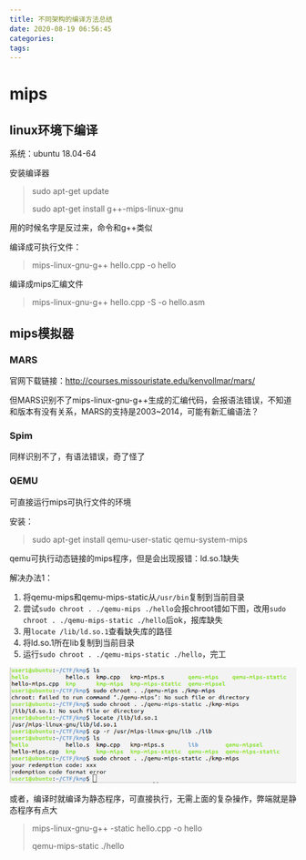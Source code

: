 ```yaml
---
title: 不同架构的编译方法总结
date: 2020-08-19 06:56:45
categories:
tags:
---
```




# mips

## linux环境下编译

系统：ubuntu 18.04-64

安装编译器

> sudo apt-get update
>
> sudo apt-get install g++-mips-linux-gnu



用的时候名字是反过来，命令和g++类似

编译成可执行文件：

> mips-linux-gnu-g++ hello.cpp -o hello

编译成mips汇编文件

> mips-linux-gnu-g++ hello.cpp -S -o hello.asm



## mips模拟器

### MARS

官网下载链接：http://courses.missouristate.edu/kenvollmar/mars/

但MARS识别不了mips-linux-gnu-g++生成的汇编代码，会报语法错误，不知道和版本有没有关系，MARS的支持是2003~2014，可能有新汇编语法？



### Spim

同样识别不了，有语法错误，奇了怪了



### QEMU

可直接运行mips可执行文件的环境

安装：

> sudo apt-get install qemu-user-static qemu-system-mips



qemu可执行动态链接的mips程序，但是会出现报错：ld.so.1缺失

解决办法1：

1. 将qemu-mips和qemu-mips-static从`/usr/bin`复制到当前目录
2. 尝试`sudo chroot . ./qemu-mips ./hello`会报chroot错如下图，改用`sudo chroot . ./qemu-mips-static ./hello`后ok，报库缺失
3. 用`locate /lib/ld.so.1`查看缺失库的路径
4. 将ld.so.1所在lib复制到当前目录
5. 运行`sudo chroot . ./qemu-mips-static ./hello`，完工

![image-20200819091402503](不同架构的编译方法总结/image-20200819091402503.png)



或者，编译时就编译为静态程序，可直接执行，无需上面的复杂操作，弊端就是静态程序有点大

> mips-linux-gnu-g++ -static hello.cpp -o hello
>
> qemu-mips-static ./hello